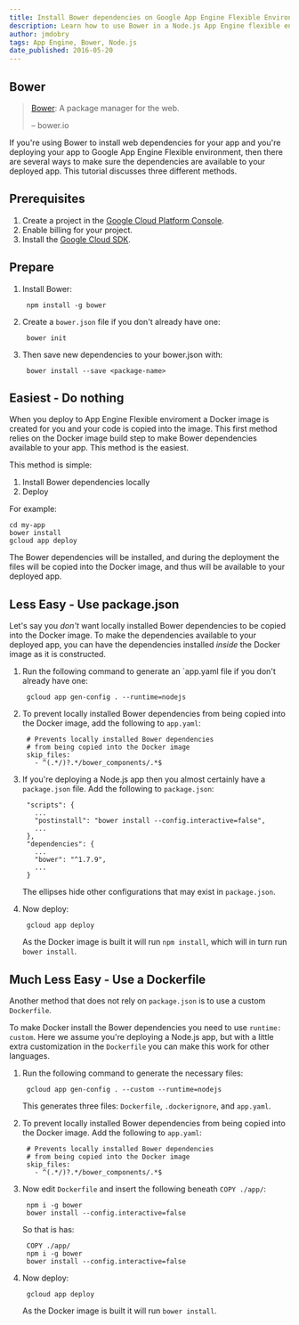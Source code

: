 ```yaml
---
title: Install Bower dependencies on Google App Engine Flexible Environment
description: Learn how to use Bower in a Node.js App Engine flexible environment app.
author: jmdobry
tags: App Engine, Bower, Node.js
date_published: 2016-05-20
---
```

## Bower

> [Bower][bower]: A package manager for the web.
>
> – bower.io

If you're using Bower to install web dependencies for your app and you're
deploying your app to Google App Engine Flexible environment, then there are
several ways to make sure the dependencies are available to your deployed app.
This tutorial discusses three different methods.

## Prerequisites

1. Create a project in the [Google Cloud Platform Console](https://console.cloud.google.com/).
1. Enable billing for your project.
1. Install the [Google Cloud SDK](https://cloud.google.com/sdk/).

## Prepare

1. Install Bower:

        npm install -g bower

1. Create a `bower.json` file if you don't already have one:

        bower init

1. Then save new dependencies to your bower.json with:

        bower install --save <package-name>

## Easiest - Do nothing

When you deploy to App Engine Flexible enviroment a Docker image is created for
you and your code is copied into the image. This first method relies on the
Docker image build step to make Bower dependencies available to your app. This
method is the easiest.

This method is simple:

1. Install Bower dependencies locally
1. Deploy

For example:

    cd my-app
    bower install
    gcloud app deploy

The Bower dependencies will be installed, and during the deployment the files
will be copied into the Docker image, and thus will be available to your
deployed app.

## Less Easy - Use package.json

Let's say you _don't_ want locally installed Bower dependencies to be copied
into the Docker image. To make the dependencies available to your deployed app,
you can have the dependencies installed _inside_ the Docker image as it is
constructed.

1. Run the following command to generate an `app.yaml file if you don't already
have one:

        gcloud app gen-config . --runtime=nodejs

1. To prevent locally installed Bower dependencies from being copied into the
Docker image, add the following to `app.yaml`:

        # Prevents locally installed Bower dependencies
        # from being copied into the Docker image
        skip_files:
          - ^(.*/)?.*/bower_components/.*$

1. If you're deploying a Node.js app then you almost certainly have a
`package.json` file. Add the following to `package.json`:

        "scripts": {
          ...
          "postinstall": "bower install --config.interactive=false",
          ...
        },
        "dependencies": {
          ...
          "bower": "^1.7.9",
          ...
        }

    The ellipses hide other configurations that may exist in `package.json`.

1. Now deploy:

        gcloud app deploy

    As the Docker image is built it will run `npm install`, which will in turn
    run `bower install`.

## Much Less Easy - Use a Dockerfile

Another method that does not rely on `package.json` is to use a custom
`Dockerfile`.

To make Docker install the Bower dependencies you need to use `runtime: custom`.
Here we assume you're deploying a Node.js app, but with a little extra
customization in the `Dockerfile` you can make this work for other languages.

1. Run the following command to generate the necessary files:

        gcloud app gen-config . --custom --runtime=nodejs

    This generates three files: `Dockerfile`, `.dockerignore`, and `app.yaml`.

1. To prevent locally installed Bower dependencies from being copied into the
Docker image. Add the following to `app.yaml`:

        # Prevents locally installed Bower dependencies
        # from being copied into the Docker image
        skip_files:
          - ^(.*/)?.*/bower_components/.*$

1. Now edit `Dockerfile` and insert the following beneath `COPY ./app/`:

        npm i -g bower
        bower install --config.interactive=false

    So that is has:

        COPY ./app/
        npm i -g bower
        bower install --config.interactive=false

1. Now deploy:

        gcloud app deploy

    As the Docker image is built it will run `bower install`.

[bower]: http://bower.io/
